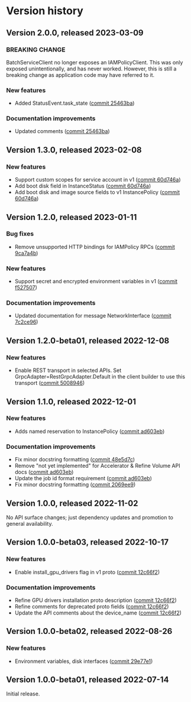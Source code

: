 # Version history

## Version 2.0.0, released 2023-03-09

### BREAKING CHANGE

BatchServiceClient no longer exposes an IAMPolicyClient. This was
only exposed unintentionally, and has never worked. However, this is
still a breaking change as application code may have referred to it.

### New features

- Added StatusEvent.task_state ([commit 25463ba](https://github.com/googleapis/google-cloud-dotnet/commit/25463baadfe8e1c958371757fe800df85d9b8542))

### Documentation improvements

- Updated comments ([commit 25463ba](https://github.com/googleapis/google-cloud-dotnet/commit/25463baadfe8e1c958371757fe800df85d9b8542))

## Version 1.3.0, released 2023-02-08

### New features

- Support custom scopes for service account in v1 ([commit 60d746a](https://github.com/googleapis/google-cloud-dotnet/commit/60d746a3bab5e93c406cbd1472ee683a8db7862e))
- Add boot disk field in InstanceStatus ([commit 60d746a](https://github.com/googleapis/google-cloud-dotnet/commit/60d746a3bab5e93c406cbd1472ee683a8db7862e))
- Add boot disk and image source fields to v1 InstancePolicy ([commit 60d746a](https://github.com/googleapis/google-cloud-dotnet/commit/60d746a3bab5e93c406cbd1472ee683a8db7862e))

## Version 1.2.0, released 2023-01-11

### Bug fixes

- Remove unsupported HTTP bindings for IAMPolicy RPCs ([commit 9ca7a4b](https://github.com/googleapis/google-cloud-dotnet/commit/9ca7a4b02bbfe33f395b3cdd7e5c09d723beb79e))

### New features

- Support secret and encrypted environment variables in v1 ([commit f527507](https://github.com/googleapis/google-cloud-dotnet/commit/f52750711320054e6d623eeb3423baa1694389b8))

### Documentation improvements

- Updated documentation for message NetworkInterface ([commit 7c2ce96](https://github.com/googleapis/google-cloud-dotnet/commit/7c2ce96828902581fc7c408628781bffb314230c))

## Version 1.2.0-beta01, released 2022-12-08

### New features

- Enable REST transport in selected APIs. Set GrpcAdapter=RestGrpcAdapter.Default in the client builder to use this transport ([commit 5008946](https://github.com/googleapis/google-cloud-dotnet/commit/500894667ba84ecc3d8e3e4ebc09ac0cd597100b))

## Version 1.1.0, released 2022-12-01

### New features

- Adds named reservation to InstancePolicy ([commit ad603eb](https://github.com/googleapis/google-cloud-dotnet/commit/ad603ebb64e723d32b64782ec8735cf3b7879a94))

### Documentation improvements

- Fix minor docstring formatting ([commit 48e5d7c](https://github.com/googleapis/google-cloud-dotnet/commit/48e5d7cf1e4e727fd1a0fd660d329408f0b5120d))
- Remove "not yet implemented" for Accelerator & Refine Volume API docs ([commit ad603eb](https://github.com/googleapis/google-cloud-dotnet/commit/ad603ebb64e723d32b64782ec8735cf3b7879a94))
- Update the job id format requirement ([commit ad603eb](https://github.com/googleapis/google-cloud-dotnet/commit/ad603ebb64e723d32b64782ec8735cf3b7879a94))
- Fix minor docstring formatting ([commit 2069ee9](https://github.com/googleapis/google-cloud-dotnet/commit/2069ee9c5a1c59e950b54e281d1e05c4a0060543))

## Version 1.0.0, released 2022-11-02

No API surface changes; just dependency updates and promotion to general availability.

## Version 1.0.0-beta03, released 2022-10-17

### New features

- Enable install_gpu_drivers flag in v1 proto ([commit 12c66f2](https://github.com/googleapis/google-cloud-dotnet/commit/12c66f2f8c16395132c5a19cb77616732876b8f6))

### Documentation improvements

- Refine GPU drivers installation proto description ([commit 12c66f2](https://github.com/googleapis/google-cloud-dotnet/commit/12c66f2f8c16395132c5a19cb77616732876b8f6))
- Refine comments for deprecated proto fields ([commit 12c66f2](https://github.com/googleapis/google-cloud-dotnet/commit/12c66f2f8c16395132c5a19cb77616732876b8f6))
- Update the API comments about the device_name ([commit 12c66f2](https://github.com/googleapis/google-cloud-dotnet/commit/12c66f2f8c16395132c5a19cb77616732876b8f6))

## Version 1.0.0-beta02, released 2022-08-26

### New features

- Environment variables, disk interfaces ([commit 29e77e1](https://github.com/googleapis/google-cloud-dotnet/commit/29e77e1674212f3d9014defa21a09d6f01a77b71))

## Version 1.0.0-beta01, released 2022-07-14

Initial release.
